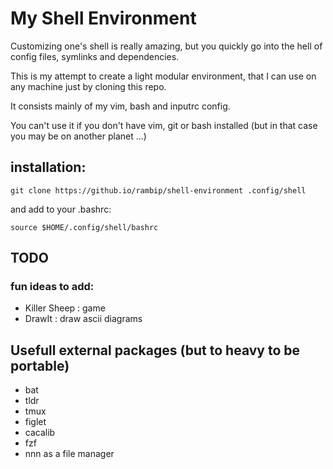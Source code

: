 # My Shell Environment

Customizing one's shell is really amazing, but you quickly go into the hell of config files, symlinks and dependencies.

This is my attempt to create a light modular environment, that I can use on any machine just by cloning this repo.

It consists mainly of my vim, bash and inputrc config.

You can't use it if you don't have vim, git or bash installed (but in that case you may be on another planet ...)


## installation:
```
git clone https://github.io/rambip/shell-environment .config/shell
```

and add to your .bashrc:
```
source $HOME/.config/shell/bashrc
```


## TODO

### fun ideas to add:

 - Killer Sheep : game
 - DrawIt : draw ascii diagrams



## Usefull external packages (but to heavy to be portable)
- bat
- tldr
- tmux
- figlet
- cacalib
- fzf 
- nnn as a file manager

